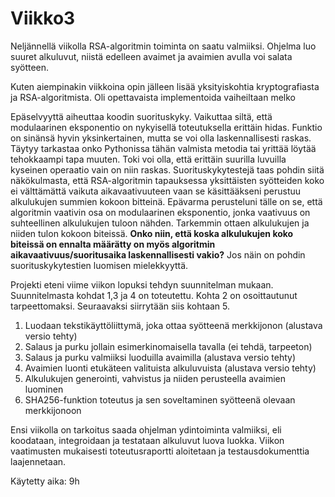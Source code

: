 # Viikko3

Neljännellä viikolla RSA-algoritmin toiminta on saatu valmiiksi. Ohjelma luo suuret alkuluvut, niistä edelleen avaimet ja avaimien avulla voi salata syötteen. 

Kuten aiempinakin viikkoina opin jälleen lisää yksityiskohtia kryptografiasta ja RSA-algoritmista. Oli opettavaista implementoida vaiheiltaan melko

Epäselvyyttä aiheuttaa koodin suorituskyky. Vaikuttaa siltä, että modulaarinen eksponentio on nykyisellä toteutuksella erittäin hidas. Funktio on sinänsä hyvin yksinkertainen, mutta se voi olla laskennallisesti raskas. Täytyy tarkastaa onko Pythonissa tähän valmista metodia tai yrittää löytää tehokkaampi tapa muuten. Toki voi olla, että erittäin suurilla luvuilla kyseinen operaatio vain on niin raskas. Suorituskykytestejä taas pohdin siitä näkökulmasta, että RSA-algoritmin tapauksessa yksittäisten syötteiden koko ei välttämättä vaikuta aikavaativuuteen vaan se käsittääkseni perustuu alkulukujen summien kokoon bitteinä. Epävarma perusteluni tälle on se, että algoritmin vaativin osa on modulaarinen eksponentio, jonka vaativuus on suhteellinen alkulukujen tuloon nähden. Tarkemmin ottaen alkulukujen ja niiden tulon kokoon biteissä. **Onko niin, että koska alkulukujen koko biteissä on ennalta määrätty on myös algoritmin aikavaativuus/suoritusaika laskennallisesti vakio?** Jos näin on pohdin suorituskykytestien luomisen mielekkyyttä.

Projekti eteni viime viikon lopuksi tehdyn suunnitelman mukaan. Suunnitelmasta kohdat 1,3 ja 4 on toteutettu. Kohta 2 on osoittautunut tarpeettomaksi. Seuraavaksi siirrytään siis kohtaan 5.

1. Luodaan tekstikäyttöliittymä, joka ottaa syötteenä merkkijonon                 (alustava versio tehty)
2. Salaus ja purku jollain esimerkinomaisella tavalla                             (ei tehdä, tarpeeton)
3. Salaus ja purku valmiiksi luoduilla avaimilla                                  (alustava versio tehty)
4. Avaimien luonti etukäteen valituista alkuluvuista                              (alustava versio tehty)
5. Alkulukujen generointi, vahvistus ja niiden perusteella avaimien luominen
6. SHA256-funktion toteutus ja sen soveltaminen syötteenä olevaan merkkijonoon

Ensi viikolla on tarkoitus saada ohjelman ydintoiminta valmiiksi, eli koodataan, integroidaan ja testataan alkuluvut luova luokka. Viikon vaatimusten mukaisesti toteutusraportti aloitetaan ja testausdokumenttia laajennetaan. 

Käytetty aika: 9h
